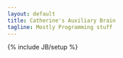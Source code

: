 ```yaml
---
layout: default
title: Catherine's Auxiliary Brain
tagline: Mostly Programming stuff
---
```

{% include JB/setup %}
